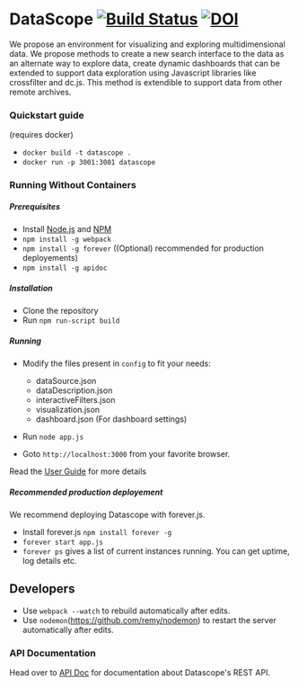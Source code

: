 # DataScope [![Build Status](https://travis-ci.org/sharmalab/Datascope.svg?branch=dev)](https://travis-ci.org/sharmalab/Datascope) [![DOI](https://zenodo.org/badge/70261830.svg)](https://zenodo.org/badge/latestdoi/70261830) #

We propose an environment for visualizing and exploring multidimensional data. We propose methods to create a new search interface to the data as an alternate way to explore data, create dynamic dashboards that can be extended to support data exploration using Javascript libraries like crossfilter and dc.js. This method is extendible to support data from other remote archives.

### Quickstart guide ###

(requires docker)
* `docker build -t datascope .`
* `docker run -p 3001:3001 datascope`

### Running Without Containers ###

##### Prerequisites

* Install [Node.js](https://nodejs.org/en/download/) and [NPM](https://www.npmjs.com/get-npm)
* `npm install -g webpack`
* `npm install -g forever` ((Optional) recommended for production deployements)
* `npm install -g apidoc`


##### Installation

* Clone the repository
* Run ```npm run-script build```

##### Running

* Modify the files present in ```config``` to fit your needs:
    * dataSource.json
    * dataDescription.json
    * interactiveFilters.json
    * visualization.json
    * dashboard.json (For dashboard settings)

* Run ```node app.js```
* Goto ```http://localhost:3000``` from your favorite browser.

Read the [User Guide](https://github.com/sharmalab/Datascope/wiki)  for more details

##### Recommended production deployement
We recommend deploying Datascope with forever.js.

* Install forever.js `npm install forever -g`
* `forever start app.js`
* `forever ps` gives a list of current instances running. You can get uptime, log details etc.


## Developers

* Use ```webpack --watch``` to rebuild automatically after edits.
* Use ```nodemon```(https://github.com/remy/nodemon) to restart the server automatically after edits.

### API Documentation
Head over to [API Doc](https://sharmalab.github.io/Datascope/apidoc/) for documentation about Datascope's REST API.
